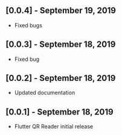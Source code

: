 ## [0.0.4] - September 19, 2019

* Fixed bugs

## [0.0.3] - September 18, 2019

* Fixed bug

## [0.0.2] - September 18, 2019

* Updated documentation

## [0.0.1] - September 18, 2019

* Flutter QR Reader initial release
